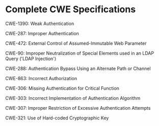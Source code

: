 

# Complete CWE Specifications

CWE-1390: Weak Authentication

CWE-287: Improper Authentication

CWE-472: External Control of Assumed-Immutable Web Parameter

CWE-90: Improper Neutralization of Special Elements used in an LDAP Query ('LDAP Injection')

CWE-288: Authentication Bypass Using an Alternate Path or Channel

CWE-863: Incorrect Authorization

CWE-306: Missing Authentication for Critical Function

CWE-303: Incorrect Implementation of Authentication Algorithm

CWE-307: Improper Restriction of Excessive Authentication Attempts

CWE-321: Use of Hard-coded Cryptographic Key